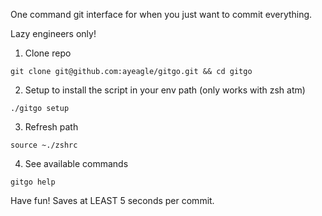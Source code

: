 One command git interface for when you just want to commit everything.

Lazy engineers only!

1. Clone repo
```shell
git clone git@github.com:ayeagle/gitgo.git && cd gitgo
```

2. Setup to install the script in your env path (only works with zsh atm)
```shell
./gitgo setup
```

3. Refresh path
```shell
source ~./zshrc
```
4. See available commands
```shell
gitgo help
```

Have fun! Saves at LEAST 5 seconds per commit.